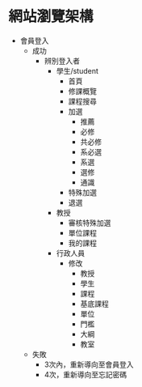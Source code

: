 # 網站瀏覽架構

+ 會員登入
   * 成功
      - 辨別登入者
         + 學生/student
            * 首頁
            * 修課概覽
            * 課程搜尋
            * 加選
               - 推薦
               - 必修
               - 共必修
               - 系必選
               - 系選
               - 選修
               - 通識
            * 特殊加選
            * 退選
         +  教授
            * 審核特殊加選
            * 單位課程
            * 我的課程
         +  行政人員
            * 修改
               - 教授
               - 學生
               - 課程
               - 基底課程
               - 單位
               - 門檻
               - 大綱
               - 教室
   * 失敗
      - 3次內，重新導向至會員登入
      - 4次，重新導向至忘記密碼
